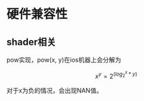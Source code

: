 # 硬件兼容性

## shader相关

pow实现，pow\(x, y\)在ios机器上会分解为

$$
x^y = 2^(log_2^x * y)
$$

对于x为负的情况，会出现NAN值。

